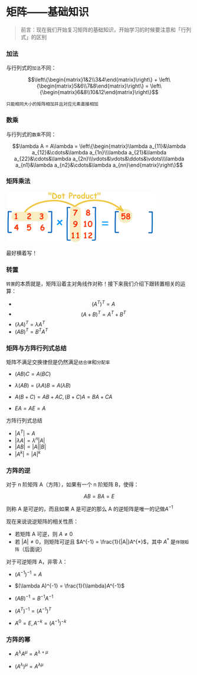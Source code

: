 # 矩阵——基础知识





> 前言：现在我们开始复习矩阵的基础知识，开始学习的时候要注意和「行列式」的区别



### 加法



与行列式的`加法`不同：



$$\left\{\begin{matrix}1&2\\3&4\end{matrix}\right\} + \left\{\begin{matrix}5&6\\7&8\end{matrix}\right\} = \left\{\begin{matrix}6&8\\10&12\end{matrix}\right\}$$



`只能相同大小的矩阵相加并且对应元素直接相加`





### 数乘

与行列式的`数乘`不同：



$$\lambda A = A\lambda  = \left\{\begin{matrix}\lambda a_{11}&\lambda a_{12}&\cdots&\lambda a_{1n}\\\lambda a_{21}&\lambda a_{22}&\cdots&\lambda a_{2n}\\\vdots&\vdots&\ddots&\vdots\\\lambda a_{n1}&\lambda a_{n2}&\cdots&\lambda a_{nn}\end{matrix}\right\}$$

### 矩阵乘法



![](../images/ju_zhen_chen_fa.gif)



最好横着写！



### 转置

`转置`的本质就是，矩阵沿着主对角线作对称！接下来我们介绍下跟转置相关的运算：



+ $$(A^T)^T = A$$
+ $$(A+B)^T = A^T + B^T$$
+ $(\lambda A)^T = \lambda A^T$
+ $(AB)^T = B^TA^T$





### 矩阵与方阵行列式总结



矩阵不满足交换律但是仍然满足`结合律`和`分配率`



+ $(AB)C = A(BC)$
+ $\lambda(AB) = (\lambda A)B = A(\lambda B)$
+ $A(B+C) = AB+AC,(B+C)A = BA + CA$

+ $EA = AE = A$



方阵行列式总结



+ $|A^T| = A$
+ $|\lambda A| = \lambda^{n}|A|$
+ $|AB| = |A||B|$
+ $|A^k| = |A|^k$



### 方阵的逆



对于 n 阶矩阵 A（方阵），如果有一个 n 阶矩阵 B，使得：



$$AB = BA = E$$



则称 A 是可逆的，而且如果 A 是可逆的那么 A 的逆矩阵是唯一的记做$A^{-1}$



现在来说说逆矩阵的相关性质：



+ 若矩阵 A 可逆，则 $A \neq 0$
+ 若 $|A| \neq 0$，则矩阵可逆且 $A^{-1} = \frac{1}{|A|}A^{*}$，其中 $A^{*}$ 是`伴随矩阵`（后面说）



对于可逆矩阵 A，非零 $\lambda$：



+ $(A^{-1})^{-1} = A$
+ $(\lambda A)^{-1} = \frac{1}{\lambda}A^{-1}$

+ $(AB)^{-1} = B^{-1}A^{-1}$
+ $(A^T)^{-1} = (A^{-1})^{T}$
+ $A^0 = E, A^{-k} = (A^{-1})^{-k}$





### 方阵的幂



+ $A^{\lambda}A^{\mu} = A^{\lambda + \mu}$

+ $(A^{\lambda})^{\mu} = A^{\lambda \mu}$











